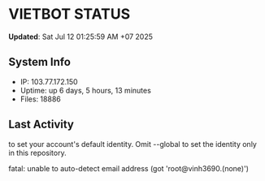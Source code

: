 # VIETBOT STATUS
**Updated**: Sat Jul 12 01:25:59 AM +07 2025

## System Info
- IP: 103.77.172.150
- Uptime: up 6 days, 5 hours, 13 minutes
- Files: 18886

## Last Activity

to set your account's default identity.
Omit --global to set the identity only in this repository.

fatal: unable to auto-detect email address (got 'root@vinh3690.(none)')
